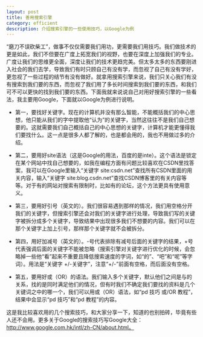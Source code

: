 ```yaml
---
layout: post
title: 善用搜索引擎
category: efficient
description: 介绍搜索引擎的一些使用技巧，以Google为例
---
```


“磨刀不误砍柴工”，做事不仅仅需要我们用功，更需要我们用技巧。我们做技术的更是如此，我们不但要在广度上拓宽我们的视野，也要在深度上加强我们的专业。广度让我们的思维更全面，深度让我们的技术更趋完美。但太多太多的东西要刚进入社会的我们去学，导致我们有时只顾自己有没有学，而忽视了自己有没有学好，更忽视了一些过程的结节有没有做好。就拿用搜索引擎来说，我们只关心我们有没有搜索到我们要的东西，而忽视了我们用了多长时间搜索到我们要的东西，和我们可不可以更快的找到我们要的东西。下面我就来说说自己对用好搜索引擎的一些看法，我主要用Google，下面就以Google为例进行说明。
 
- 第一，要找好关键字。现在的计算机并没有那么智能，不能概括我们的中心思想，他只能从我们的字中提取他“认为”的关键字，当然这往往不是我们自己想要的。这就需要我们自己概括自己的中心思想的关键字，计算机才能更懂得我们要找什么。这一点是很多人都了解的，也是都会用的，我也不用做过多的介绍。

- 第二，要用好site语法（这是Google的用法，百度的是inte）。这个语法是锁定在某个网站中找自己想要的，如我在编程方面有问题比较喜欢在CSDN里找答案，我可以在Google里输入“关键字 site:csdn.net”查找所有CSDN里面的用关内容，输入“关键字 site:blog.csdn.net”查找CSDN博客里的有关内容等等。对于有的网站对搜索有限制时，比如有的论坛，这个方法更具有使用意义。

- 第三，要用好引号（英文的）。我们很容易遇到那样的情况，我们用空格分开我们的关键字，但搜索引擎还会对我们的关键字进行处理，导致我们写的关键字被拆分成多个关键字，导致结果中出现很多我们不想要的内容。我们可以在那个关键字上加上引号，那样那个关键字就不会被拆分。

- 第四，用好加减号（英文的）。-号代表排除有减号后面的关键字的结果，+号代表强调后面的关键字不能被忽略（搜索引擎对关键字进行优化的时候，会忽略掉一些他“看”起来不重要且降低搜索速度的字词，如“的”、“吧”和“呢”等字词）。用法是“关键字 +/-关键字”，注意“+/-”前面有空格，而后面没有空格。

- 第五，要用好或（OR）的语法。我们输入多个关键字，默认他们之间是与的关系，找的是同时满足他们的情况，但有时我们不确定我们要找的资料是几个关键词之中的哪一个，我们可以用或（OR）语法，如“pd 技巧 或/OR 教程”，结果中会显示“pd 技巧”和“pd 教程”的内容。

这是我比较喜欢用的几个搜索技巧，和大家分享一下，知道的也别拍砖，毕竟有些人还不会用。更多关于Google的搜索技巧写Google大全：http://www.google.com.hk/intl/zh-CN/about.html。

